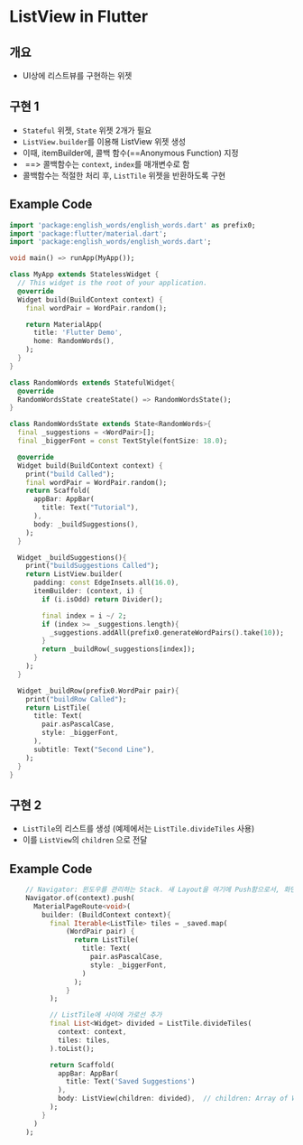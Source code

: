 # ListView in Flutter

## 개요

* UI상에 리스트뷰를 구현하는 위젯



## 구현 1

* `Stateful` 위젯, `State` 위젯 2개가 필요
* `ListView.builder`를 이용해 ListView 위젯 생성
* 이때, itemBuilder에, 콜백 함수(==Anonymous Function) 지정
* ​                 ==> 콜백함수는 `context`, `index`를 매개변수로 함
* 콜백함수는 적절한 처리 후, `ListTile` 위젯을 반환하도록 구현

## Example Code

```dart
import 'package:english_words/english_words.dart' as prefix0;
import 'package:flutter/material.dart';
import 'package:english_words/english_words.dart';

void main() => runApp(MyApp());

class MyApp extends StatelessWidget {
  // This widget is the root of your application.
  @override
  Widget build(BuildContext context) {
    final wordPair = WordPair.random();

    return MaterialApp(
      title: 'Flutter Demo',
      home: RandomWords(),
    );
  }
}

class RandomWords extends StatefulWidget{
  @override
  RandomWordsState createState() => RandomWordsState();
}

class RandomWordsState extends State<RandomWords>{
  final _suggestions = <WordPair>[];
  final _biggerFont = const TextStyle(fontSize: 18.0);

  @override
  Widget build(BuildContext context) {
    print("build Called");
    final wordPair = WordPair.random();
    return Scaffold(
      appBar: AppBar(
        title: Text("Tutorial"),
      ),
      body: _buildSuggestions(),
    );
  }

  Widget _buildSuggestions(){
    print("buildSuggestions Called");
    return ListView.builder(
      padding: const EdgeInsets.all(16.0),
      itemBuilder: (context, i) {
        if (i.isOdd) return Divider();

        final index = i ~/ 2;
        if (index >= _suggestions.length){
          _suggestions.addAll(prefix0.generateWordPairs().take(10));
        }
        return _buildRow(_suggestions[index]);
      }
    );
  }

  Widget _buildRow(prefix0.WordPair pair){
    print("buildRow Called");
    return ListTile(
      title: Text(
        pair.asPascalCase,
        style: _biggerFont,
      ),
      subtitle: Text("Second Line"),
    );
  }
}
```



## 구현 2

* `ListTile`의 리스트를 생성 (예제에서는 `ListTile.divideTiles` 사용)
* 이를 `ListView`의 `children` 으로 전달

## Example Code

```dart
    // Navigator: 윈도우를 관리하는 Stack. 새 Layout을 여기에 Push함으로서, 화면 전환 가능
    Navigator.of(context).push(
      MaterialPageRoute<void>(
        builder: (BuildContext context){
          final Iterable<ListTile> tiles = _saved.map(
              (WordPair pair) {
                return ListTile(
                  title: Text(
                    pair.asPascalCase,
                    style: _biggerFont,
                  )
                );
              }
          );

          // ListTile에 사이에 가로선 추가
          final List<Widget> divided = ListTile.divideTiles(
            context: context,
            tiles: tiles,
          ).toList();

          return Scaffold(
            appBar: AppBar(
              title: Text('Saved Suggestions')
            ),
            body: ListView(children: divided),  // children: Array of Widget
          );
        }
      )
    );
```

